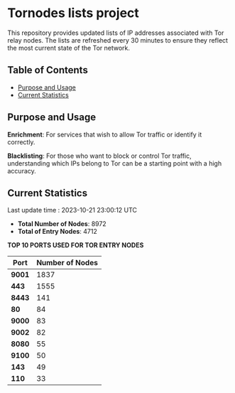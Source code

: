 # Tornodes lists project

This repository provides updated lists of IP addresses associated with Tor relay nodes. The lists are refreshed every 30 minutes to ensure they reflect the most current state of the Tor network.

## Table of Contents

- [Purpose and Usage](#purpose-and-usage)
- [Current Statistics](#current-statistics)


## Purpose and Usage

**Enrichment**: For services that wish to allow Tor traffic or identify it correctly.

**Blacklisting**: For those who want to block or control Tor traffic, understanding which IPs belong to Tor can be a starting point with a high accuracy.

## Current Statistics

Last update time : 2023-10-21 23:00:12 UTC

- **Total Number of Nodes**: 8972
- **Total of Entry Nodes**: 4712

**TOP 10 PORTS USED FOR TOR ENTRY NODES**

| **Port** | **Number of Nodes** |
|------|-----------------|
| **9001**   | 1837  |
| **443**   | 1555  |
| **8443**   | 141  |
| **80**   | 84  |
| **9000**   | 83  |
| **9002**   | 82  |
| **8080**   | 55  |
| **9100**   | 50  |
| **143**   | 49  |
| **110**   | 33  |

